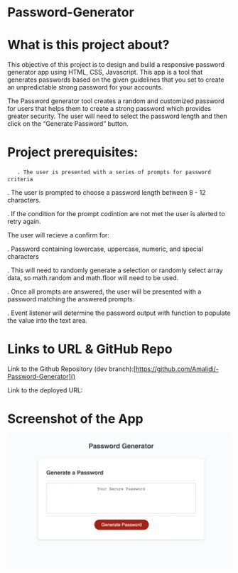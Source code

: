 # Password-Generator

# What is this project about?

This objective of this project is to design and build a responsive password generator app using HTML, CSS, Javascript. This app is a tool that generates passwords based on the given guidelines that you set to create an unpredictable strong password for your accounts.

The Password generator tool creates a random and customized password for users that helps them to create a strong password which provides greater security. The user will need to select the password length and then click on the “Generate Password” button.

# Project prerequisites:

       . The user is presented with a series of prompts for password criteria

. The user is prompted to choose a password length between 8 - 12 characters.

. If the condition for the prompt codintion are not met the user is alerted to retry again.

The user will recieve a confirm for:

. Password containing lowercase, uppercase, numeric, and special characters

. This will need to randomly generate a selection or randomly select array data, so math.random and math.floor will need to be used.

. Once all prompts are answered, the user will be presented with a password matching the answered prompts.

. Event listener will determine the password output with function to populate the value into the text area.

# Links to URL & GitHub Repo

Link to the Github Repository (dev branch):[https://github.com/Amalidi/-Password-Generator]()

Link to the deployed URL:

# Screenshot of the App

![Image of the project](./assets/Images/Project%20image.png)
